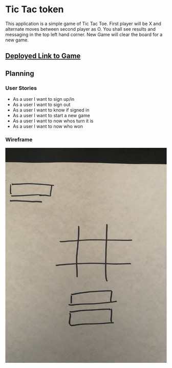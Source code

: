 # Tic Tac token

This application is a simple game of Tic Tac Toe. First player will be X and
alternate moves between second player as O. You shall see results and messaging
in the top left hand corner. New Game will clear the board for a new game.

## [Deployed Link to Game](https://ryansalandy.github.io/tic-tac-toe-client/)

## Planning

### User Stories

- As a user I want to sign up/in
- As a user I want to sign out
- As a user I want to know if signed in
- As a user I want to start a new game
- As a user I want to now whos turn it is
- As a user I want to now who won

### Wireframe

![wireframe](img/IMG_0830.JPG)
